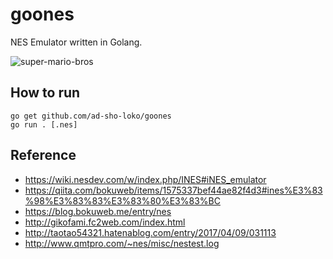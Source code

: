 # goones
NES Emulator written in Golang. 

![super-mario-bros](https://github.com/ad-sho-loko/goones/blob/etc/image/img/super-mario-bro.png)

## How to run

```
go get github.com/ad-sho-loko/goones
go run . [.nes]
```

## Reference
- https://wiki.nesdev.com/w/index.php/INES#iNES_emulator
- https://qiita.com/bokuweb/items/1575337bef44ae82f4d3#ines%E3%83%98%E3%83%83%E3%83%80%E3%83%BC
- https://blog.bokuweb.me/entry/nes
- http://gikofami.fc2web.com/index.html
- http://taotao54321.hatenablog.com/entry/2017/04/09/031113
- http://www.qmtpro.com/~nes/misc/nestest.log

